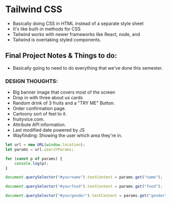 # Tailwind CSS
- Basically doing CSS in HTML instead of a separate style sheet
- It's like built-in methods for CSS
- Tailwind works with newer frameworks like React, node, and 
- Tailwind is overtaking styled components. 

## Final Project Notes & Things to do: 
- Basically going to need to do everything that we've done this semester. 

### DESIGN THOUGHTS: 
- Big banner image that covers most of the screen 
- Drop in with three about us cards 
- Random drink of 3 fruits and a "TRY ME" Button. 
- Order confirmation page. 
- Cartoony sort of feel to it. 
- fruityvice.com. 
- Attribute API information. 
- Last modified date powered by JS
- Wayfinding: Showing the user which area they're in. 

```js
let url = new URL(window.location);
let params = url.searchParams; 

for (const p of params) {
    console.log(p);
}

document.querySelector("#yourname").textContent = params.get("name");

document.querySelector("#yourfood").textContent = params.get("food"); 

document.querySelector("#yourgender").textContent = params.get("gender");

```